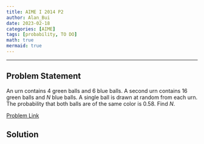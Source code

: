 ```yaml
---
title: AIME I 2014 P2    
author: Alan_Bui    
date: 2023-02-18
categories: [AIME]
tags: [probability, TO DO]
math: true    
mermaid: true  
---
```


---
## Problem Statement

An urn contains $4$ green balls and $6$ blue balls. A second urn contains $16$ green balls and $N$ blue balls. A single ball is drawn at random from each urn. The probability that both balls are of the same color is $0.58$. Find $N$.

[Problem Link](https://artofproblemsolving.com/wiki/index.php/2014_AIME_I_Problems/Problem_2)

## Solution




